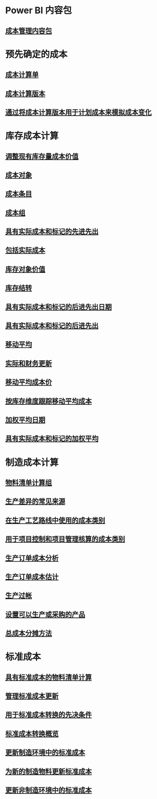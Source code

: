 # Power BI 内容包
## [成本管理内容包](/dynamics365/operations/dev-itpro/analytics/cost-management-content-pack?toc=/dynamics365/operations/supply-chain/toc.json)
# 预先确定的成本
## [成本计算单](costing-sheets.md)
## [成本计算版本](costing-versions.md)
## [通过将成本计算版本用于计划成本来模拟成本变化](simulate-cost-changes-costing-version-planned-costs.md)
# 库存成本计算
## [调整现有库存量成本价值](adjust-hand-inventory-cost-values.md)
## [成本对象](cost-object.md)
## [成本条目](cost-entries.md)
## [成本组](cost-groups.md)
## [具有实际成本和标记的先进先出](fifo-physical-value-marking.md)
## [包括实际成本](include-physical-value.md)
## [库存对象价值](physical-quantity.md)
## [库存结转](inventory-close.md)
## [具有实际成本和标记的后进先出日期](lifo-date-physical-value-marking.md)
## [具有实际成本和标记的后进先出](lifo-physical-value-marking.md)
## [移动平均](moving-average.md)
## [实际和财务更新](physical-financial-updates.md)
## [移动平均成本价](running-average-cost-price.md)
## [按库存维度跟踪移动平均成本](track-running-average-cost-per-inventory-dimension.md)
## [加权平均日期](weighted-average-date.md)
## [具有实际成本和标记的加权平均](weighted-average-physical-value-marking.md)
# 制造成本计算
## [物料清单计算组](bom-calculation-groups.md)
## [生产差异的常见来源](common-sources-of-production-variances.md)
## [在生产工艺路线中使用的成本类别](cost-categories-used-production-routings.md)
## [用于项目控制和项目管理核算的成本类别](cost-categories-used-production-control-project-management-accounting.md)
## [生产订单成本分析](production-order-cost-analysis.md)
## [生产订单成本估计](production-order-cost-estimation.md)
## [生产过帐](production-posting.md)
## [设置可以生产或采购的产品](manufactured-items-treated-as-purchased-items.md)
## [总成本分摊方法](methodology-total-cost-allocation.md)
# 标准成本
## [具有标准成本的物料清单计算](information-used-bom-calculations-standard-costs.md)
## [管理标准成本更新](manage-standard-cost-updates.md)
## [用于标准成本转换的先决条件](prerequisites-standard-cost-conversion.md)
## [标准成本转换概览](standard-cost-conversion-overview.md)
## [更新制造环境中的标准成本](update-standard-costs-manufacturing-environment.md)
## [为新的制造物料更新标准成本](update-standard-costs-new-manufactured-item.md)
## [更新非制造环境中的标准成本](update-standard-costs-non-manufacturing-environment.md)


